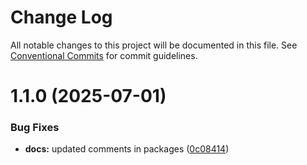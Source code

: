 # Change Log

All notable changes to this project will be documented in this file.
See [Conventional Commits](https://conventionalcommits.org) for commit guidelines.

# 1.1.0 (2025-07-01)


### Bug Fixes

* **docs:** updated comments in packages ([0c08414](https://github.com/ken0063/mds/commit/0c084144364466831c2ec6f562fb4eeb61cd8d37))
